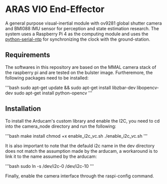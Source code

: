 # ARAS VIO End-Effector
A general purpose visual-inertial module with ov9281 global shutter camera and BMI088 IMU sensor for perception and state estimation research. The system uses a Raspberry Pi 4 as the computing module and uses the [python-serial-ntp](https://github.com/Rooholla-KhorramBakht/python-serial-ntp.git) for synchronizing the clock with the ground-station. 
## Requirements
The softwares in this repository are based on the MMAL camera stack of the raspberry pi and are tested on the bulster image. Furtheremore, the following packages need to be installed:

'''bash
sudo apt-get update && sudo apt-get install libzbar-dev libopencv-dev
sudo apt-get install python-opencv
'''

## Installation
To install the Arducam's custom library and enable the I2C, you need to cd into the camera_node directory and run the following:

'''bash
make install
chmod +x enable_i2c_vc.sh 
./enable_i2c_vc.sh
'''

It is also important to note that the defauld i2c name in the dev directory does not match the assumption made by the arducam, a workaround is to link it to the name assumed by the arducam:

'''bash
sudo ln -s /dev/i2c-0 /dev/i2c-10
'''

Finally, enable the camera interface through the raspi-config command.
